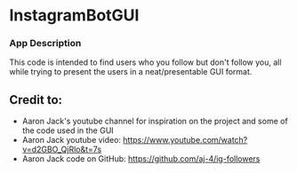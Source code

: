 # InstagramBotGUI
### App Description
This code is intended to find users who you follow but don't follow you, all while trying to present the users in a neat/presentable GUI format.
## Credit to: 
* Aaron Jack's youtube channel for inspiration on the project and some of the code used in the GUI
* Aaron Jack youtube video: https://www.youtube.com/watch?v=d2GBO_QjRlo&t=7s
* Aaron Jack code on GitHub: https://github.com/aj-4/ig-followers
